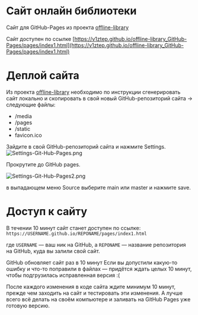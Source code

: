 # Сайт онлайн библиотеки

Сайт для GitHub-Pages из проекта [offline-library](https://github.com/v1ztep/offline-library)

Сайт доступен по ссылке [https://v1ztep.github.io/offline-library_GitHub-Pages/pages/index1.html](https://v1ztep.github.io/offline-library_GitHub-Pages/pages/index1.html)

# Деплой сайта

Из проекта [offline-library](https://github.com/v1ztep/offline-library) необходимо по инструкции сгенерировать сайт локально и скопировать в свой новый GitHub-репозиторий сайта -> следующие файлы:
- /media
- /pages
- /static
- favicon.ico

Зайдите в свой GitHub-репозиторий сайта и нажмите Settings.
![Settings-Git-Hub-Pages.png](https://i.postimg.cc/yYQHMGxs/Settings-Git-Hub-Pages.png)

Прокрутите до GitHub pages.

![Settings-Git-Hub-Pages2.png](https://i.postimg.cc/WbbVfV25/Settings-Git-Hub-Pages2.png)

в выпадающем меню Source выберите main или master и нажмите save.

# Доступ к сайту

В течении 10 минут сайт станет доступен по ссылке:
`https://USERNAME.github.io/REPONAME/pages/index1.html`

где `USERNAME` — ваш ник на GitHub, а `REPONAME` — название репозитория на GitHub, куда вы залили свой сайт.

GitHub обновляет сайт раз в 10 минут
Если вы допустили какую-то ошибку и что-то поправили в файлах — придётся ждать целых 10 минут, чтобы подгрузилась исправленная версия :(

После каждого изменения в коде сайта ждите минимум 10 минут, прежде чем заходить на сайт и тестировать эти изменения. А лучше всего всё делать на своём компьютере и заливать на GitHub Pages уже готовую версию.
